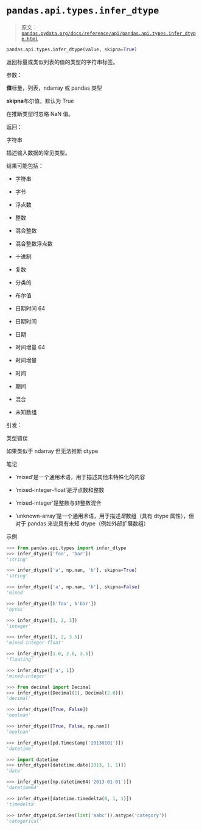 # `pandas.api.types.infer_dtype`

> 原文：[`pandas.pydata.org/docs/reference/api/pandas.api.types.infer_dtype.html`](https://pandas.pydata.org/docs/reference/api/pandas.api.types.infer_dtype.html)

```py
pandas.api.types.infer_dtype(value, skipna=True)
```

返回标量或类似列表的值的类型的字符串标签。

参数：

**值**标量，列表，ndarray 或 pandas 类型

**skipna**布尔值，默认为 True

在推断类型时忽略 NaN 值。

返回：

字符串

描述输入数据的常见类型。

结果可能包括：

+   字符串

+   字节

+   浮点数

+   整数

+   混合整数

+   混合整数浮点数

+   十进制

+   复数

+   分类的

+   布尔值

+   日期时间 64

+   日期时间

+   日期

+   时间增量 64

+   时间增量

+   时间

+   期间

+   混合

+   未知数组

引发：

类型错误

如果类似于 ndarray 但无法推断 dtype

笔记

+   ‘mixed’是一个通用术语，用于描述其他未特殊化的内容

+   ‘mixed-integer-float’是浮点数和整数

+   ‘mixed-integer’是整数与非整数混合

+   ‘unknown-array’是一个通用术语，用于描述*是*数组（具有 dtype 属性），但对于 pandas 来说具有未知 dtype（例如外部扩展数组）

示例

```py
>>> from pandas.api.types import infer_dtype
>>> infer_dtype(['foo', 'bar'])
'string' 
```

```py
>>> infer_dtype(['a', np.nan, 'b'], skipna=True)
'string' 
```

```py
>>> infer_dtype(['a', np.nan, 'b'], skipna=False)
'mixed' 
```

```py
>>> infer_dtype([b'foo', b'bar'])
'bytes' 
```

```py
>>> infer_dtype([1, 2, 3])
'integer' 
```

```py
>>> infer_dtype([1, 2, 3.5])
'mixed-integer-float' 
```

```py
>>> infer_dtype([1.0, 2.0, 3.5])
'floating' 
```

```py
>>> infer_dtype(['a', 1])
'mixed-integer' 
```

```py
>>> from decimal import Decimal
>>> infer_dtype([Decimal(1), Decimal(2.0)])
'decimal' 
```

```py
>>> infer_dtype([True, False])
'boolean' 
```

```py
>>> infer_dtype([True, False, np.nan])
'boolean' 
```

```py
>>> infer_dtype([pd.Timestamp('20130101')])
'datetime' 
```

```py
>>> import datetime
>>> infer_dtype([datetime.date(2013, 1, 1)])
'date' 
```

```py
>>> infer_dtype([np.datetime64('2013-01-01')])
'datetime64' 
```

```py
>>> infer_dtype([datetime.timedelta(0, 1, 1)])
'timedelta' 
```

```py
>>> infer_dtype(pd.Series(list('aabc')).astype('category'))
'categorical' 
```
